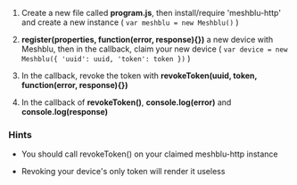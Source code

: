 1) Create a new file called **program.js**, then install/require 'meshblu-http'
  and create a new instance ( `var meshblu = new Meshblu()` )

2) **register(properties, function(error, response){})** a new device with Meshblu, then in the
  callback, claim your new device ( `var device = new Meshblu({ 'uuid': uuid, 'token': token })` )

3) In the callback, revoke the token with **revokeToken(uuid, token, function(error, response){})**

4) In the callback of **revokeToken()**, **console.log(error)** and **console.log(response)**

### Hints

 - You should call revokeToken() on your claimed meshblu-http instance

- Revoking your device's only token will render it useless
